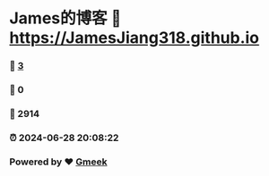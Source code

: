 # James的博客 :link: https://JamesJiang318.github.io 
### :page_facing_up: [3](https://JamesJiang318.github.io/tag.html) 
### :speech_balloon: 0 
### :hibiscus: 2914 
### :alarm_clock: 2024-06-28 20:08:22 
### Powered by :heart: [Gmeek](https://github.com/Meekdai/Gmeek)
